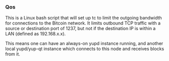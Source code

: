 ### Qos ###

This is a Linux bash script that will set up tc to limit the outgoing bandwidth for connections to the Bitcoin network. It limits outbound TCP traffic with a source or destination port of 1237, but not if the destination IP is within a LAN (defined as 192.168.x.x).

This means one can have an always-on yupd instance running, and another local yupd/yup-qt instance which connects to this node and receives blocks from it.
